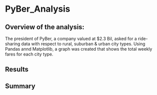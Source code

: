 # PyBer_Analysis
## Overview of the analysis:
The president of PyBer, a company valued at $2.3 Bil, asked for a ride-sharing data with respect to rural, suburban & urban city types.  Using Pandas annd Matplotlib, a graph was created that shows the total weekly fares for each city type.

## Results




## Summary
